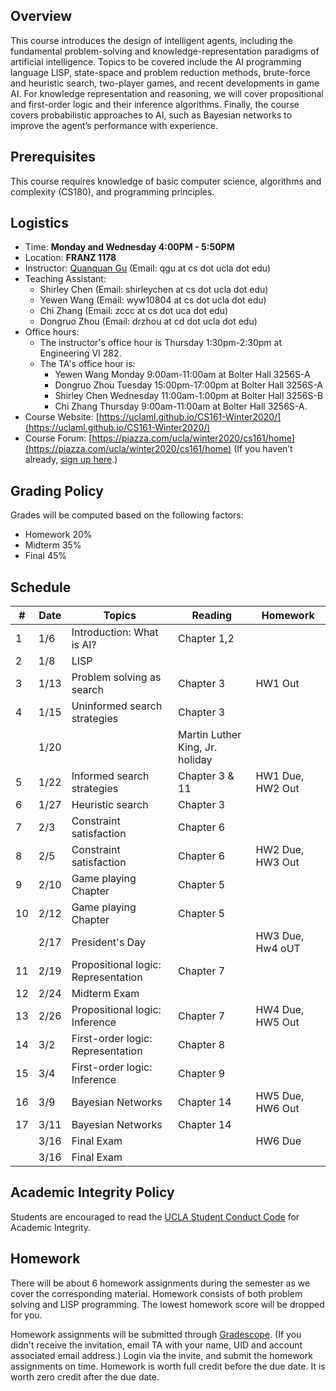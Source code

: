 
## Overview
This course introduces the design of intelligent agents, including the fundamental problem-solving and knowledge-representation paradigms of artificial intelligence. Topics to be covered include the AI programming language LISP, state-space and problem reduction methods, brute-force and heuristic search, two-player games, and recent developments in game AI. For knowledge representation and reasoning, we will cover propositional and first-order logic and their inference algorithms. Finally, the course covers probabilistic approaches to AI, such as Bayesian networks to improve the agent’s performance with experience.
## Prerequisites
This course requires knowledge of basic computer science, algorithms and complexity (CS180), and programming principles.
## Logistics
<!--University of California, Los Angeles  -->
- Time: **Monday and Wednesday 4:00PM - 5:50PM**
- Location: **FRANZ 1178**  
- Instructor: [Quanquan Gu](http://web.cs.ucla.edu/~qgu/) (Email: qgu at cs dot ucla dot edu)   
- Teaching Assistant: 
    - Shirley Chen (Email: shirleychen at cs dot ucla dot edu)
    - Yewen Wang (Email: wyw10804 at cs dot ucla dot edu)
    - Chi Zhang (Email: zccc at cs dot uca dot edu)
    - Dongruo Zhou (Email: drzhou at cd dot ucla dot edu)
- Office hours: 
    - The instructor's office hour is Thursday 1:30pm-2:30pm at Engineering VI 282. 
    - The TA's office hour is: 
        - Yewen Wang Monday 9:00am-11:00am at Bolter Hall 3256S-A
        - Dongruo Zhou Tuesday 15:00pm-17:00pm at Bolter Hall 3256S-A
        - Shirley Chen Wednesday 11:00am-1:00pm at Bolter Hall 3256S-B
        - Chi Zhang Thursday 9:00am-11:00am at Bolter Hall 3256S-A.
- Course Website: [https://uclaml.github.io/CS161-Winter2020/](https://uclaml.github.io/CS161-Winter2020/)
- Course Forum: [https://piazza.com/ucla/winter2020/cs161/home](https://piazza.com/ucla/winter2020/cs161/home)
(If you haven’t already, [sign up here](piazza.com/ucla/winter2020/cs161).)
## Grading Policy
 
Grades will be computed based on the following factors:
- Homework 20%
- Midterm 35%
- Final 45%

## Schedule
| # | Date  | Topics  | Reading | Homework  | 
|----|----|----|----|----|
| 1 | 1/6 | Introduction: What is AI?  | Chapter 1,2 | |
| 2 | 1/8 | LISP | | |
| 3 | 1/13 | Problem solving as search | Chapter 3 | HW1 Out|
| 4 | 1/15 | Uninformed search strategies | Chapter 3 | |
|  | 1/20 | | Martin Luther King, Jr. holiday | |
| 5 | 1/22 | Informed search strategies | Chapter 3 & 11| HW1 Due, HW2 Out |
| 6 | 1/27 | Heuristic search | Chapter 3 | |
| 7 | 2/3 | Constraint satisfaction | Chapter 6 | |
| 8 | 2/5 | Constraint satisfaction | Chapter 6 | HW2 Due, HW3 Out |
| 9 | 2/10 | Game playing Chapter | Chapter 5 | |
| 10 | 2/12 | Game playing Chapter | Chapter 5 | |
|  | 2/17 | President's Day | | HW3 Due, Hw4 oUT |
| 11 | 2/19 | Propositional logic: Representation | Chapter 7 | |
| 12 | 2/24 | Midterm Exam | | |
| 13 | 2/26 | Propositional logic: Inference | Chapter 7 | HW4 Due, HW5 Out |
| 14 | 3/2 | First-order logic: Representation | Chapter 8 | |
| 15 | 3/4 | First-order logic: Inference | Chapter 9 | |
| 16 | 3/9 | Bayesian Networks | Chapter 14 | HW5 Due, HW6 Out|
| 17 | 3/11 | Bayesian Networks | Chapter 14 | |
|  | 3/16 | Final Exam | | HW6 Due |
|  | 3/16 | Final Exam | | |

## Academic Integrity Policy
Students are encouraged to read the [UCLA Student Conduct Code](https://www.deanofstudents.ucla.edu/Individual-Student-Code) for Academic Integrity. 

## Homework
There will be about 6 homework assignments during the semester as we cover the corresponding material. Homework consists of both problem solving and LISP programming. The lowest homework score will be dropped for you.
<!-- \noindent\textbf{Collaboration Policy:} Unless otherwise indicated, you may talk to other students about the homework problems but each student must hand in their own answers and write their own code in the programming part. You also must indicate on each homework with whom you collaborated and cite any other sources you use including
Internet sites. Students cannot use old solution sets for this class or solution manual to the textbook under any circumstances. -->
Homework assignments will be submitted through [Gradescope](https://www.gradescope.com/courses/78830). (If you didn't receive the invitation, email TA with your name, UID and account associated email address.) Login via the invite, and submit the homework assignments on time. Homework is worth full credit before the due date. It is worth zero credit after the due date.
